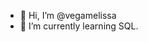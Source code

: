 - 👋 Hi, I’m @vegamelissa
- 🌱 I’m currently learning SQL.

<!---
vegamelissa/vegamelissa is a ✨ special ✨ repository because its `README.md` (this file) appears on your GitHub profile.
You can click the Preview link to take a look at your changes.
--->
